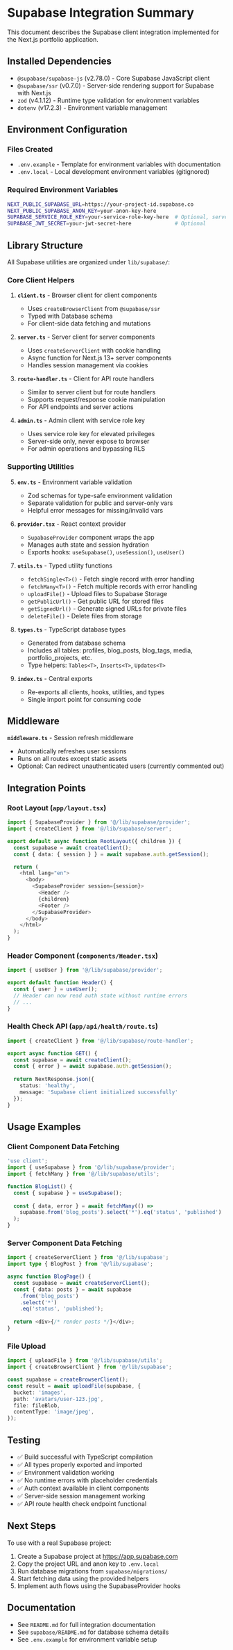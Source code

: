 # Supabase Integration Summary

This document describes the Supabase client integration implemented for the Next.js portfolio application.

## Installed Dependencies

- `@supabase/supabase-js` (v2.78.0) - Core Supabase JavaScript client
- `@supabase/ssr` (v0.7.0) - Server-side rendering support for Supabase with Next.js
- `zod` (v4.1.12) - Runtime type validation for environment variables
- `dotenv` (v17.2.3) - Environment variable management

## Environment Configuration

### Files Created

- `.env.example` - Template for environment variables with documentation
- `.env.local` - Local development environment variables (gitignored)

### Required Environment Variables

```bash
NEXT_PUBLIC_SUPABASE_URL=https://your-project-id.supabase.co
NEXT_PUBLIC_SUPABASE_ANON_KEY=your-anon-key-here
SUPABASE_SERVICE_ROLE_KEY=your-service-role-key-here  # Optional, server-only
SUPABASE_JWT_SECRET=your-jwt-secret-here              # Optional
```

## Library Structure

All Supabase utilities are organized under `lib/supabase/`:

### Core Client Helpers

1. **`client.ts`** - Browser client for client components
   - Uses `createBrowserClient` from `@supabase/ssr`
   - Typed with Database schema
   - For client-side data fetching and mutations

2. **`server.ts`** - Server client for server components
   - Uses `createServerClient` with cookie handling
   - Async function for Next.js 13+ server components
   - Handles session management via cookies

3. **`route-handler.ts`** - Client for API route handlers
   - Similar to server client but for route handlers
   - Supports request/response cookie manipulation
   - For API endpoints and server actions

4. **`admin.ts`** - Admin client with service role key
   - Uses service role key for elevated privileges
   - Server-side only, never expose to browser
   - For admin operations and bypassing RLS

### Supporting Utilities

5. **`env.ts`** - Environment variable validation
   - Zod schemas for type-safe environment validation
   - Separate validation for public and server-only vars
   - Helpful error messages for missing/invalid vars

6. **`provider.tsx`** - React context provider
   - `SupabaseProvider` component wraps the app
   - Manages auth state and session hydration
   - Exports hooks: `useSupabase()`, `useSession()`, `useUser()`

7. **`utils.ts`** - Typed utility functions
   - `fetchSingle<T>()` - Fetch single record with error handling
   - `fetchMany<T>()` - Fetch multiple records with error handling
   - `uploadFile()` - Upload files to Supabase Storage
   - `getPublicUrl()` - Get public URL for stored files
   - `getSignedUrl()` - Generate signed URLs for private files
   - `deleteFile()` - Delete files from storage

8. **`types.ts`** - TypeScript database types
   - Generated from database schema
   - Includes all tables: profiles, blog_posts, blog_tags, media, portfolio_projects, etc.
   - Type helpers: `Tables<T>`, `Inserts<T>`, `Updates<T>`

9. **`index.ts`** - Central exports
   - Re-exports all clients, hooks, utilities, and types
   - Single import point for consuming code

## Middleware

**`middleware.ts`** - Session refresh middleware
- Automatically refreshes user sessions
- Runs on all routes except static assets
- Optional: Can redirect unauthenticated users (currently commented out)

## Integration Points

### Root Layout (`app/layout.tsx`)

```typescript
import { SupabaseProvider } from '@/lib/supabase/provider';
import { createClient } from '@/lib/supabase/server';

export default async function RootLayout({ children }) {
  const supabase = await createClient();
  const { data: { session } } = await supabase.auth.getSession();

  return (
    <html lang="en">
      <body>
        <SupabaseProvider session={session}>
          <Header />
          {children}
          <Footer />
        </SupabaseProvider>
      </body>
    </html>
  );
}
```

### Header Component (`components/Header.tsx`)

```typescript
import { useUser } from '@/lib/supabase/provider';

export default function Header() {
  const { user } = useUser();
  // Header can now read auth state without runtime errors
  // ...
}
```

### Health Check API (`app/api/health/route.ts`)

```typescript
import { createClient } from '@/lib/supabase/route-handler';

export async function GET() {
  const supabase = await createClient();
  const { error } = await supabase.auth.getSession();
  
  return NextResponse.json({
    status: 'healthy',
    message: 'Supabase client initialized successfully'
  });
}
```

## Usage Examples

### Client Component Data Fetching

```typescript
'use client';
import { useSupabase } from '@/lib/supabase/provider';
import { fetchMany } from '@/lib/supabase/utils';

function BlogList() {
  const { supabase } = useSupabase();
  
  const { data, error } = await fetchMany(() =>
    supabase.from('blog_posts').select('*').eq('status', 'published')
  );
}
```

### Server Component Data Fetching

```typescript
import { createServerClient } from '@/lib/supabase';
import type { BlogPost } from '@/lib/supabase';

async function BlogPage() {
  const supabase = await createServerClient();
  const { data: posts } = await supabase
    .from('blog_posts')
    .select('*')
    .eq('status', 'published');
  
  return <div>{/* render posts */}</div>;
}
```

### File Upload

```typescript
import { uploadFile } from '@/lib/supabase/utils';
import { createBrowserClient } from '@/lib/supabase';

const supabase = createBrowserClient();
const result = await uploadFile(supabase, {
  bucket: 'images',
  path: 'avatars/user-123.jpg',
  file: fileBlob,
  contentType: 'image/jpeg',
});
```

## Testing

- ✅ Build successful with TypeScript compilation
- ✅ All types properly exported and imported
- ✅ Environment validation working
- ✅ No runtime errors with placeholder credentials
- ✅ Auth context available in client components
- ✅ Server-side session management working
- ✅ API route health check endpoint functional

## Next Steps

To use with a real Supabase project:

1. Create a Supabase project at https://app.supabase.com
2. Copy the project URL and anon key to `.env.local`
3. Run database migrations from `supabase/migrations/`
4. Start fetching data using the provided helpers
5. Implement auth flows using the SupabaseProvider hooks

## Documentation

- See `README.md` for full integration documentation
- See `supabase/README.md` for database schema details
- See `.env.example` for environment variable setup
